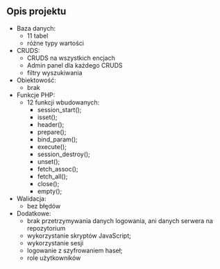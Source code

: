 ## Opis projektu

- Baza danych:
	- 11 tabel
	- różne typy wartości
-  CRUDS:
	- CRUDS na wszystkich encjach
	- Admin panel dla każdego CRUDS
	- filtry wyszukiwania
- Obiektowość:
	- brak
- Funkcje PHP:
	- 12 funkcji wbudowanych:
		- session_start();
		- isset();
		- header();
		- prepare();
		- bind_param();
		- execute();
		- session_destroy();
		- unset();
		- fetch_assoc();
		- fetch_all();
		- close();
		- empty();
- Walidacja:
	- bez błędów
- Dodatkowe:
	- brak przetrzymywania danych logowania, ani danych serwera na repozytorium
	- wykorzystanie skryptów JavaScript;
	- wykorzystanie sesji
	- logowanie z szyfrowaniem haseł;
	- role użytkowników
	

